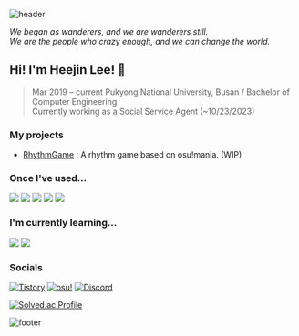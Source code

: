 <!-- Header -->
![header](https://capsule-render.vercel.app/api?type=waving&color=0:03BEFA,100:3251A5&height=200&section=header&text=Heejin's%20GitHub&desc=Wannabe%20a%20game%20developer&fontColor=FFFFFF&animation=twinkling&fontSize=60&fontAlignY=35&descAlign=60&descAlignY=50)

*We began as wanderers, and we are wanderers still.*  
*We are the people who crazy enough, and we can change the world.*

<!-- Greetings -->
## Hi! I'm Heejin Lee! 🙂
> Mar 2019 – current Pukyong National University, Busan / Bachelor of Computer Engineering  
> Currently working as a Social Service Agent (~10/23/2023)

<!-- Projects -->
### My projects
* [RhythmGame] : A rhythm game based on osu!mania. (WIP)

<!-- Badges -->
### Once I've used...
<p>
  <img src="https://img.shields.io/badge/C-A8B9CC?style=for-the-badge&logo=c&logoColor=white">
  <img src="https://img.shields.io/badge/C%2B%2B-00599C?style=for-the-badge&logo=c%2B%2B&logoColor=white">
  <img src="https://img.shields.io/badge/Python-3776AB?style=for-the-badge&logo=python&logoColor=white">
  <img src="https://img.shields.io/badge/Java-007396?style=for-the-badge&logo=java&logoColor=white">
  <img src="https://img.shields.io/badge/Lua-2C2D72?style=for-the-badge&logo=lua&logoColor=white">
</p>

### I'm currently learning...
<p>
  <img src="https://img.shields.io/badge/Unity-000000?style=for-the-badge&logo=unity&logoColor=white">
  <img src="https://img.shields.io/badge/C%23-239120?style=for-the-badge&logo=c-sharp&logoColor=white">

</p>

### Socials
[![Tistory](https://img.shields.io/badge/Tistory-444444.svg?style=for-the-badge)](https://lightjean.tistory.com)
[![osu!](https://img.shields.io/badge/osu!-FF66AA?style=for-the-badge&logo=osu!&logoColor=white)](https://osu.ppy.sh/users/9984103)
[![Discord](https://img.shields.io/badge/Discord-5865F2?style=for-the-badge&logo=discord&logoColor=white)](https://discordapp.com/users/352857485104775179)

[![Solved.ac Profile](http://mazassumnida.wtf/api/mini/generate_badge?boj=lightjean)](https://solved.ac/profile/lightjean)

<!-- Footer -->
![footer](https://capsule-render.vercel.app/api?type=waving&color=0:03BEFA,100:3251A5&height=150&section=footer&text=Do%20your%20best!&fontColor=FFFFFF&fontSize=30&fontAlignY=70)

[RhythmGame]: https://github.com/lightjean/RhythmGame
